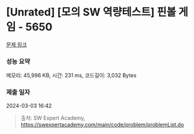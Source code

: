 # [Unrated] [모의 SW 역량테스트] 핀볼 게임 - 5650 

[문제 링크](https://swexpertacademy.com/main/code/problem/problemDetail.do?contestProbId=AWXRF8s6ezEDFAUo) 

### 성능 요약

메모리: 45,996 KB, 시간: 231 ms, 코드길이: 3,032 Bytes

### 제출 일자

2024-03-03 16:42



> 출처: SW Expert Academy, https://swexpertacademy.com/main/code/problem/problemList.do